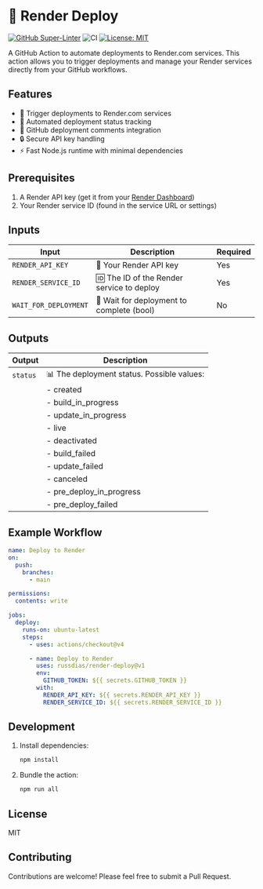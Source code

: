 # 🚀 Render Deploy

[![GitHub Super-Linter](https://github.com/russdias/render-deploy/actions/workflows/linter.yml/badge.svg)](https://github.com/super-linter/super-linter)
![CI](https://github.com/russdias/render-deploy/actions/workflows/ci.yml/badge.svg)
[![License: MIT](https://img.shields.io/badge/License-MIT-yellow.svg)](https://opensource.org/licenses/MIT)

A GitHub Action to automate deployments to Render.com services. This action
allows you to trigger deployments and manage your Render services directly from
your GitHub workflows.

## Features

- 🚀 Trigger deployments to Render.com services
- 🔄 Automated deployment status tracking
- 💬 GitHub deployment comments integration
- 🔒 Secure API key handling
- ⚡️ Fast Node.js runtime with minimal dependencies

## Prerequisites

1. A Render API key (get it from your
   [Render Dashboard](https://dashboard.render.com/settings/api-keys))
1. Your Render service ID (found in the service URL or settings)

## Inputs

| Input                 | Description                               | Required |
| --------------------- | ----------------------------------------- | -------- |
| `RENDER_API_KEY`      | 🔑 Your Render API key                    | Yes      |
| `RENDER_SERVICE_ID`   | 🆔 The ID of the Render service to deploy | Yes      |
| `WAIT_FOR_DEPLOYMENT` | 🔄 Wait for deployment to complete (bool) | No       |

## Outputs

| Output   | Description                                |
| -------- | ------------------------------------------ |
| `status` | 📊 The deployment status. Possible values: |
|          | - created                                  |
|          | - build_in_progress                        |
|          | - update_in_progress                       |
|          | - live                                     |
|          | - deactivated                              |
|          | - build_failed                             |
|          | - update_failed                            |
|          | - canceled                                 |
|          | - pre_deploy_in_progress                   |
|          | - pre_deploy_failed                        |

## Example Workflow

```yaml
name: Deploy to Render
on:
  push:
    branches:
      - main

permissions:
  contents: write

jobs:
  deploy:
    runs-on: ubuntu-latest
    steps:
      - uses: actions/checkout@v4

      - name: Deploy to Render
        uses: russdias/render-deploy@v1
        env:
          GITHUB_TOKEN: ${{ secrets.GITHUB_TOKEN }}
        with:
          RENDER_API_KEY: ${{ secrets.RENDER_API_KEY }}
          RENDER_SERVICE_ID: ${{ secrets.RENDER_SERVICE_ID }}
```

## Development

1. Install dependencies:

   ```bash
   npm install
   ```

1. Bundle the action:

   ```bash
   npm run all
   ```

## License

MIT

## Contributing

Contributions are welcome! Please feel free to submit a Pull Request.
